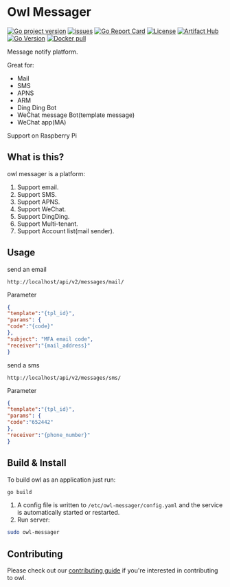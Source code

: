 Owl Messager
===============================================
[![Go project version](https://badge.fury.io/go/github.com%2Flishimeng%2Fowl-messager.svg)](https://badge.fury.io/go/github.com%2Flishimeng%2Fowl-messager)
[![issues](https://img.shields.io/github/issues/lishimeng/owl-messager)](https://github.com/lishimeng/owl-messager)
[![Go Report Card](https://goreportcard.com/badge/github.com/lishimeng%2Fowl-messager?style=flat-square)](https://goreportcard.com/report/github.com/lishimeng%2Fowl-messager)
[![License](https://img.shields.io/github/license/lishimeng/owl-messager)](https://github.com/lishimeng/owl-messager)
[![Artifact Hub](https://img.shields.io/endpoint?url=https://artifacthub.io/badge/repository/owl)](https://artifacthub.io/packages/search?repo=owl)
[![Go Version](https://img.shields.io/github/go-mod/go-version/lishimeng/owl-messager/develop)](https://github.com/lishimeng/owl-messager)
[![Docker pull](https://img.shields.io/docker/pulls/lishimeng/owl-messager)](https://hub.docker.com/r/lishimeng/owl-messager)

Message notify platform.

Great for:

* Mail
* SMS
* APNS
* ARM
* Ding Ding Bot
* WeChat message Bot(template message)
* WeChat app(MA)

Support on Raspberry Pi

What is this?
---

owl messager is a platform:

1. Support email.
2. Support SMS.
3. Support APNS.
4. Support WeChat.
5. Support DingDing.
6. Support Multi-tenant.
7. Support Account list(mail sender).

Usage
--------------
send an email

```shell
http://localhost/api/v2/messages/mail/
```

Parameter

```json
{
"template":"{tpl_id}",
"params": {
"code":"{code}"
},
"subject": "MFA email code",
"receiver":"{mail_address}"
}
```

send a sms

```shell
http://localhost/api/v2/messages/sms/
```

Parameter

```json
{
"template":"{tpl_id}",
"params": {
"code":"652442"
},
"receiver":"{phone_number}"
}
```

Build & Install
--------------

To build owl as an application just run:

```bash
go build
```

1. A config file is written to `/etc/owl-messager/config.yaml` and the service is automatically started or restarted.
2. Run server:

```bash
sudo owl-messager
```

Contributing
------------

Please check out our [contributing guide](CONTRIBUTING.md) if you're interested in contributing to owl.
